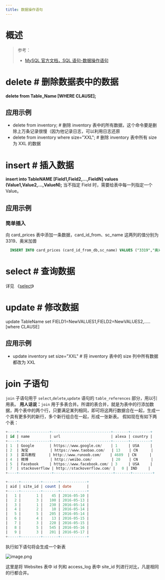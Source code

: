 ```yaml
---
title: 数据操作语句
---
```


# 概述

> 参考：
> - [MySQL 官方文档，SQL 语句-数据操作语句](https://dev.mysql.com/doc/refman/8.0/en/sql-data-manipulation-statements.html)

# delete # 删除数据表中的数据

**delete from Table_Name \[WHERE CLAUSE];**

## 应用示例

- delete from inventory; # 删除 inventory 表中的所有数据，这个命令要是删除上万条记录很慢（因为他记录日志，可以利用日志还原
- delete from inventory where size="XXL"; # 删除 inventory 表中所有 size 为 XXL 的数据

# insert # 插入数据

**insert into TableNAME \[Field1,Field2,...,FieldN] values (Value1,Value2,...,ValueN);**
当不指定 Field 时，需要给表中每一列指定一个 Value。

## 应用示例

### 简单插入

向 card_prices 表中添加一条数据，card_id_from、sc_name 这两列的值分别为 3319、奥米加兽

```sql
  INSERT INTO card_prices (card_id_from_db,sc_name) VALUES ("3319","奥米加兽");
```

# select # 查询数据

详见 《[select](/docs/IT学习笔记/5.数据存储/2.数据库/关系数据/SQL/数据操作语句/select.md)》

# update # 修改数据

update TableName set FIELD1=NewVALUES1,FIELD2=NewVALUES2,..... \[where CLAUSE]

## 应用示例

- update inventory set size="XXL" # 将 inventory 表中的 size 列中所有数据都改为 XXL

# join 子语句

`join` 子语句用于 `select`,`delete`,`update` 语句的 `table_references` 部分，用以引用表。
**用人话说：**`join` 用于多表合并。所谓的表合并，就是为表中的行添加数据，两个表中的两个行，只要满足某列相同，即可将这两行数据合在一起，生成一个具有更多列的新行，多个新行组合在一起，形成一张新表。
假如现在有如下两个表：

```sql
+----+--------------+---------------------------+-------+---------+
| id | name         | url                       | alexa | country |
+----+--------------+---------------------------+-------+---------+
| 1  | Google       | https://www.google.cm/    | 1     | USA     |
| 2  | 淘宝          | https://www.taobao.com/   | 13    | CN      |
| 3  | 菜鸟教程      | http://www.runoob.com/    | 4689  | CN      |
| 4  | 微博          | http://weibo.com/         | 20    | CN      |
| 5  | Facebook     | https://www.facebook.com/ | 3     | USA     |
| 7  | stackoverflow | http://stackoverflow.com/ |   0 | IND     |
+----+---------------+---------------------------+-------+---------+

+-----+---------+-------+------------+
| aid | site_id | count | date       |
+-----+---------+-------+------------+
|   1 |       1 |    45 | 2016-05-10 |
|   2 |       3 |   100 | 2016-05-13 |
|   3 |       1 |   230 | 2016-05-14 |
|   4 |       2 |    10 | 2016-05-14 |
|   5 |       5 |   205 | 2016-05-14 |
|   6 |       4 |    13 | 2016-05-15 |
|   7 |       3 |   220 | 2016-05-15 |
|   8 |       5 |   545 | 2016-05-16 |
|   9 |       3 |   201 | 2016-05-17 |
+-----+---------+-------+------------+
```

执行如下语句将会生成一个新表

![image.png](https://notes-learning.oss-cn-beijing.aliyuncs.com/wd3yx2/1655867104082-94c832e1-287e-4792-894d-7c6c910b5c47.png)

这里是将 Websites 表中 id 列和 access_log 表中 site_id 列进行对比，凡是相同的行都合并。
